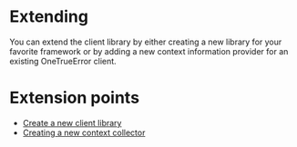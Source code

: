 Extending
==========

You can extend the client library by either creating a new library for your favorite framework or by adding a new context information provider for an existing OneTrueError client.

# Extension points

* [Create a new client library](clientlib.md)
* [Creating a new context collector](contextprovider.md)
